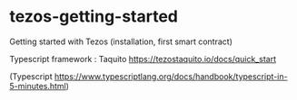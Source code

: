 # tezos-getting-started
Getting started with Tezos (installation, first smart contract)


Typescript framework : Taquito https://tezostaquito.io/docs/quick_start

(Typescript https://www.typescriptlang.org/docs/handbook/typescript-in-5-minutes.html)
